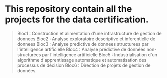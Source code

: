 # This repository contain all the projects for the data certification.

> Bloc1 : Construction et alimentation d'une infrastructure de gestion de donnees
> Bloc2 : Analyse exploratoire descriptive et inferentielle de donnees
> Bloc3 : Analyse predictive de donnees structurees par l'intelligence artificielle
> Bloc4 : Analyse prédictive de données non-structurées par l'intelligence artificielle
> Bloc5 : Industrialisation d'un algorithme d'apprentissage automatique et automatisation des processus de décision
> Bloc6 : Direction de projets de gestion de données.
